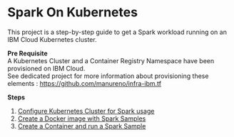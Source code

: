 # Spark On Kubernetes

This project is a step-by-step guide to get a Spark workload running on an IBM Cloud Kubernetes cluster.

**Pre Requisite**  
A Kubernetes Cluster and a Container Registry Namespace have been provisioned on IBM Cloud.   
See dedicated project for more information about provisioning these elements : https://github.com/manureno/infra-ibm.tf

**Steps**  
1. [Configure Kubernetes Cluster for Spark usage](1_configure_k8s/README.md)
2. [Create a Docker image with Spark Samples](2_create_sparksample_image/README.md) 
3. [Create a Container and run a Spark Sample](3_create_container_and_run/README.md)
   

